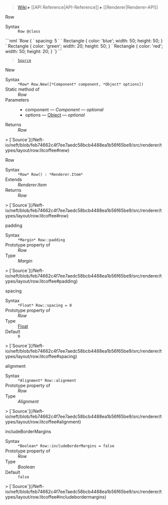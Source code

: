 > [Wiki](Home) ▸ [[API Reference|API-Reference]] ▸ [[Renderer|Renderer-API]]

Row
<dl><dt>Syntax</dt><dd><code>Row @class</code></dd></dl>
```nml
`Row {
`   spacing: 5
`
`   Rectangle { color: 'blue'; width: 50; height: 50; }
`   Rectangle { color: 'green'; width: 20; height: 50; }
`   Rectangle { color: 'red'; width: 50; height: 20; }
`}
```

> [`Source`](/Neft-io/neft/blob/feb74662c4f7ee7aedc58bcb4488ea1b56f65be9/src/renderer/types/layout/row.litcoffee#row)

New
<dl><dt>Syntax</dt><dd><code>&#x2A;Row&#x2A; Row.New([&#x2A;Component&#x2A; component, &#x2A;Object&#x2A; options])</code></dd><dt>Static method of</dt><dd><i>Row</i></dd><dt>Parameters</dt><dd><ul><li>component — <i>Component</i> — <i>optional</i></li><li>options — <a href="/Neft-io/neft/wiki/API/Utils-API#isobject">Object</a> — <i>optional</i></li></ul></dd><dt>Returns</dt><dd><i>Row</i></dd></dl>
> [`Source`](/Neft-io/neft/blob/feb74662c4f7ee7aedc58bcb4488ea1b56f65be9/src/renderer/types/layout/row.litcoffee#new)

Row
<dl><dt>Syntax</dt><dd><code>&#x2A;Row&#x2A; Row() : &#x2A;Renderer.Item&#x2A;</code></dd><dt>Extends</dt><dd><i>Renderer.Item</i></dd><dt>Returns</dt><dd><i>Row</i></dd></dl>
> [`Source`](/Neft-io/neft/blob/feb74662c4f7ee7aedc58bcb4488ea1b56f65be9/src/renderer/types/layout/row.litcoffee#row)

padding
<dl><dt>Syntax</dt><dd><code>&#x2A;Margin&#x2A; Row::padding</code></dd><dt>Prototype property of</dt><dd><i>Row</i></dd><dt>Type</dt><dd><i>Margin</i></dd></dl>
> [`Source`](/Neft-io/neft/blob/feb74662c4f7ee7aedc58bcb4488ea1b56f65be9/src/renderer/types/layout/row.litcoffee#padding)

spacing
<dl><dt>Syntax</dt><dd><code>&#x2A;Float&#x2A; Row::spacing = 0</code></dd><dt>Prototype property of</dt><dd><i>Row</i></dd><dt>Type</dt><dd><a href="/Neft-io/neft/wiki/API/Utils-API#isfloat">Float</a></dd><dt>Default</dt><dd><code>0</code></dd></dl>
> [`Source`](/Neft-io/neft/blob/feb74662c4f7ee7aedc58bcb4488ea1b56f65be9/src/renderer/types/layout/row.litcoffee#spacing)

alignment
<dl><dt>Syntax</dt><dd><code>&#x2A;Alignment&#x2A; Row::alignment</code></dd><dt>Prototype property of</dt><dd><i>Row</i></dd><dt>Type</dt><dd><i>Alignment</i></dd></dl>
> [`Source`](/Neft-io/neft/blob/feb74662c4f7ee7aedc58bcb4488ea1b56f65be9/src/renderer/types/layout/row.litcoffee#alignment)

includeBorderMargins
<dl><dt>Syntax</dt><dd><code>&#x2A;Boolean&#x2A; Row::includeBorderMargins = false</code></dd><dt>Prototype property of</dt><dd><i>Row</i></dd><dt>Type</dt><dd><i>Boolean</i></dd><dt>Default</dt><dd><code>false</code></dd></dl>
> [`Source`](/Neft-io/neft/blob/feb74662c4f7ee7aedc58bcb4488ea1b56f65be9/src/renderer/types/layout/row.litcoffee#includebordermargins)


